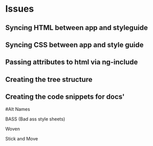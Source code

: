 # Issues

## Syncing HTML between app and styleguide

## Syncing CSS between app and style guide

## Passing attributes to html via ng-include

## Creating the tree structure

## Creating the code snippets for docs'


#Alt Names

BASS (Bad ass style sheets)

Woven

Stick and Move